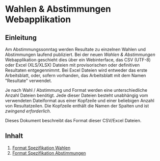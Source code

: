 Wahlen & Abstimmungen Webapplikation
====================================

Einleitung
----------

Am Abstimmungssonntag werden Resultate zu einzelnen Wahlen und Abstimmungen laufend publiziert. Bei der neuen *Wahlen & Abstimmungen* Webapplikation geschieht dies über ein Webinterface, das CSV (UTF-8) oder Excel (XLS/XLSX) Dateien mit provisorischen oder definitiven Resultaten entgegennimmt. Bei Excel Dateien wird entweder das erste Arbeitsblatt, oder, sofern vorhanden, das Arbeitsblatt mit dem Namen "Resultate" verwendet.

Je nach Wahl / Abstimmung und Format werden eine unterschiedliche Anzahl Dateien benötigt. Jede dieser Dateien besteht unabhängig vom verwendeten Dateiformat aus einer Kopfzeile und einer beliebigen Anzahl von Resultatzeilen. Die Kopfzeile enthält die Namen der Spalten und ist *zwingend erforderlich*.

Dieses Dokument beschreibt das Format dieser CSV/Excel Dateien.

Inhalt
------

1. [Format Spezifikation Wahlen](format_election_de.md)
2. [Format Spezifikation Abstimmungen](format_vote_de.md)
